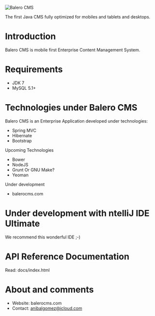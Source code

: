 ![Balero CMS](http://demo.balerocms.com/site/apps/admin/panel/images/logo.png)


The first Java CMS fully optimized for mobiles and tablets and desktops.

Introduction
=============

Balero CMS is mobile first Enterprise Content Management System.

Requirements
============

* JDK 7
* MySQL 5.1+

Technologies under Balero CMS
=============================

Balero CMS is an Enterprise Application developed
under technologies:

* Spring MVC
* Hibernate
* Bootstrap

Upcoming Technologies

* Bower
* NodeJS
* Grunt Or GNU Make?
* Yeoman

Under development

* balerocms.com

Under development with ntelliJ IDE Ultimate
===========================================

We recommend this wonderful IDE ;-)

API Reference Documentation
===========================

Read: docs/index.html

About and comments
==================

* Website: balerocms.com
* Contact: anibalgomez@icloud.com

